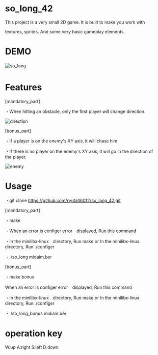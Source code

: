 # so_long_42
This project is a very small 2D game. It is built to make you work with

textures, sprites. And some very basic gameplay elements.
# DEMO
![so_long](https://user-images.githubusercontent.com/73034505/128619252-2341de96-6921-4478-9fea-28ae85905f2e.gif)　　

# Features　　
[mandatory_part]

・When hitting an obstacle, only the first player will change direction.

![direction](https://user-images.githubusercontent.com/73034505/128619729-ab849555-e43e-4d02-b7a0-68b913bb6de8.gif)

[bonus_part]

・If a player is on the enemy's XY axis, it will chase him.

・If there is no player on the enemy's XY axis, it will go in the direction of the player.

![enemy](https://user-images.githubusercontent.com/73034505/128619722-6bca5997-1f35-4f9f-babb-bc78903d6545.gif)

# Usage

・git clone https://github.com/ryuta06012/so_long_42.git

[mandatory_part]

・make

・When an error is configer error　displayed, Run this command

・In the minilibx-linux　directory, Run make or In the minilibx-linux　directory, Run ./configer

・./so_long midaim.ber

[bonus_part]

・make bonus

When an error is configer error　displayed, Run this command

・In the minilibx-linux　directory, Run make or In the minilibx-linux　directory, Run ./configer

・./so_long_bonus midiam.ber

# operation key
W:up A:right S:left D:down


